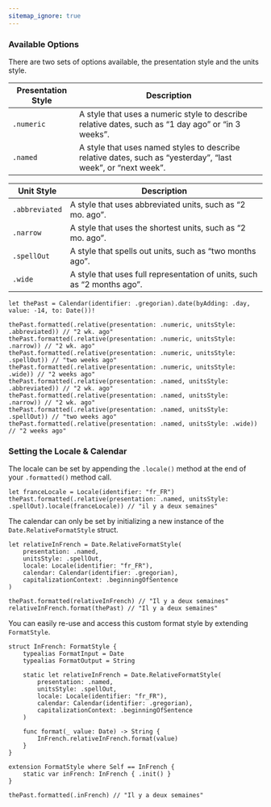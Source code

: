 ```yaml
---
sitemap_ignore: true
---
```

### Available Options

There are two sets of options available, the presentation style and the units style.

| Presentation Style | Description                                                                                                  |
| ------------------ | ------------------------------------------------------------------------------------------------------------ |
| `.numeric`         | A style that uses a numeric style to describe relative dates, such as “1 day ago” or “in 3 weeks”.           |
| `.named`           | A style that uses named styles to describe relative dates, such as “yesterday”, “last week”, or “next week”. |

| Unit Style     | Description                                                             |
| -------------- | ----------------------------------------------------------------------- |
| `.abbreviated` | A style that uses abbreviated units, such as “2 mo. ago”.               |
| `.narrow`      | A style that uses the shortest units, such as “2 mo. ago”.              |
| `.spellOut`    | A style that spells out units, such as “two months ago”.                |
| `.wide`        | A style that uses full representation of units, such as “2 months ago”. |

```
let thePast = Calendar(identifier: .gregorian).date(byAdding: .day, value: -14, to: Date())!

thePast.formatted(.relative(presentation: .numeric, unitsStyle: .abbreviated)) // "2 wk. ago"
thePast.formatted(.relative(presentation: .numeric, unitsStyle: .narrow)) // "2 wk. ago"
thePast.formatted(.relative(presentation: .numeric, unitsStyle: .spellOut)) // "two weeks ago"
thePast.formatted(.relative(presentation: .numeric, unitsStyle: .wide)) // "2 weeks ago"
thePast.formatted(.relative(presentation: .named, unitsStyle: .abbreviated)) // "2 wk. ago"
thePast.formatted(.relative(presentation: .named, unitsStyle: .narrow)) // "2 wk. ago"
thePast.formatted(.relative(presentation: .named, unitsStyle: .spellOut)) // "two weeks ago"
thePast.formatted(.relative(presentation: .named, unitsStyle: .wide)) // "2 weeks ago"
```

### Setting the Locale & Calendar

The locale can be set by appending the `.locale()` method at the end of your `.formatted()` method call.

```
let franceLocale = Locale(identifier: "fr_FR")
thePast.formatted(.relative(presentation: .named, unitsStyle: .spellOut).locale(franceLocale)) // "il y a deux semaines"
```

The calendar can only be set by initializing a new instance of the `Date.RelativeFormatStyle` struct.

```
let relativeInFrench = Date.RelativeFormatStyle(
    presentation: .named,
    unitsStyle: .spellOut,
    locale: Locale(identifier: "fr_FR"),
    calendar: Calendar(identifier: .gregorian),
    capitalizationContext: .beginningOfSentence
)

thePast.formatted(relativeInFrench) // "Il y a deux semaines"
relativeInFrench.format(thePast) // "Il y a deux semaines"
```

You can easily re-use and access this custom format style by extending `FormatStyle`.

```
struct InFrench: FormatStyle {
    typealias FormatInput = Date
    typealias FormatOutput = String

    static let relativeInFrench = Date.RelativeFormatStyle(
        presentation: .named,
        unitsStyle: .spellOut,
        locale: Locale(identifier: "fr_FR"),
        calendar: Calendar(identifier: .gregorian),
        capitalizationContext: .beginningOfSentence
    )

    func format(_ value: Date) -> String {
        InFrench.relativeInFrench.format(value)
    }
}

extension FormatStyle where Self == InFrench {
    static var inFrench: InFrench { .init() }
}

thePast.formatted(.inFrench) // "Il y a deux semaines"
```